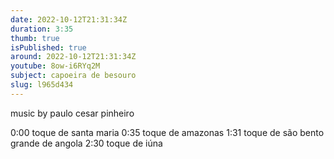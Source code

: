 ```yaml
---
date: 2022-10-12T21:31:34Z
duration: 3:35
thumb: true
isPublished: true
around: 2022-10-12T21:31:34Z
youtube: 8ow-i6RYq2M
subject: capoeira de besouro
slug: l965d434
---
```

music by paulo cesar pinheiro

0:00 toque de santa maria
0:35 toque de amazonas
1:31 toque de são bento grande de angola
2:30 toque de iúna
